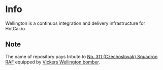 # Info

Wellington is a continuos integration and delivery infrastructure for HotCar.io.

## Note

The name of repository pays tribute to [No. 311 (Czechoslovak) Squadron RAF](https://en.wikipedia.org/wiki/No._311_Squadron_RAF) equipped by [Vickers Wellington bomber](https://en.wikipedia.org/wiki/Vickers_Wellington).
